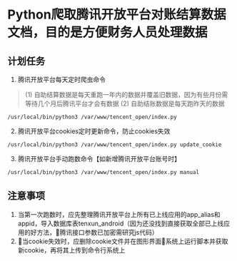# Python爬取腾讯开放平台对账结算数据文档，目的是方便财务人员处理数据

## 计划任务

1. 腾讯开放平台每天定时爬虫命令
> (1) 自助结算数据是每天重跑一年内的数据并覆盖旧数据，因为有些月份需等待几个月后腾讯平台才会有数据
> (2) 自助结账数据是每天跑昨天的数据
```
/usr/local/bin/python3 /var/www/tencent_open/index.py
```
2. 腾讯开放平台cookies定时更新命令，防止cookies失效
```
/usr/local/bin/python3 /var/www/tencent_open/index.py update_cookie
```
3. 腾讯开放平台手动跑数命令【如新增腾讯开放平台账号时】
```
/usr/local/bin/python3 /var/www/tencent_open/index.py manual
```

## 注意事项

1. 当第一次跑数时，应先整理腾讯开放平台上所有已上线应用的app_alias和appid，导入数据库表tenxun_android（因为还没找到直接获取全部已上线应用的好方法，腾讯接口参数已加密需研究js代码）
2. 当cookie失效时，应删除cookie文件并在图形界面系统上运行脚本并获取新cookie，再将其上传到命令行系统上
